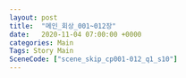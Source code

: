 ```yaml
---
layout: post
title:  "메인_회상_001~012장"
date:   2020-11-04 07:00:00 +0000
categories: Main
Tags: Story Main
SceneCode: ["scene_skip_cp001-012_q1_s10"]
---
```

